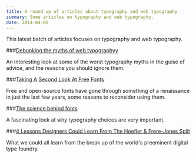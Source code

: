 ```yaml
---
title: A round up of articles about typography and web typography
summary: Some articles on typography and web typography.
date: 2014-04-06
---
```


This latest batch of articles focuses on typography and web typography.

###[Debunking the myths of web typographyy](https://www.readability.com/articles/4bcjcq2j)

An interesting look at some of the worst typography myths in the guise of advice, and the reasons you should ignore them.


###[Taking A Second Look At Free Fonts](https://www.readability.com/articles/qusfhy4c)

Free and open-source fonts have gone through something of a renaissance in just the last few years, some reasons to reconsider using them.


###[The science behind fonts](https://www.readability.com/articles/yxgwmd2z)

A fascinating look at why typography choices are very important.

###[4 Lessons Designers Could Learn From The Hoefler & Frere-Jones Split ](https://www.readability.com/articles/5j4uh7ag)

What we could all learn from the break up of the world's preeminent digital type foundry.






